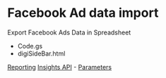 # Facebook Ad data import
Export Facebook Ads Data in Spreadsheet

* Code.gs
* digiSideBar.html

[Reporting](https://developers.facebook.com/docs/marketing-api/insights-api) [Insights API](https://developers.facebook.com/docs/marketing-api/insights) - [Parameters](https://developers.facebook.com/docs/marketing-api/insights/parameters/v4.0)

